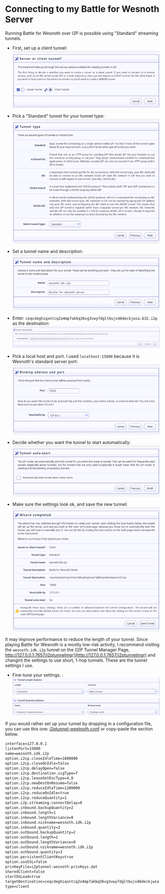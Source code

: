 Connecting to my Battle for Wesnoth Server
==========================================

Running Battle for Wesnoth over I2P is possible using "Standard" streaming
tunnels.

- First, set up a client tunnel: ![Client Tunnel](tunnel-wizard-1.png)

- Pick a "Standard" tunnel for your tunnel type: ![Tunnel Type](tunnel-wizard-2.png)

- Set a tunnel name and description: ![Tunnel Name and Description](tunnel-wizard-3.png)

- Enter: `ceqcdeghiqxntcq2o4mp7akbq36vg3vwy7dgltbujx46deckjwsa.b32.i2p` as the destination: ![Tunnel Destination](tunnel-wizard-4.png)

- Pick a local host and port. I used `localhost:15000` because it is Wesnoth's standard server port: ![Local Host and Port](tunnel-wizard-5.png)

- Decide whether you want the tunnel to start automatically: ![Decide whether to autostart](tunnel-wizard-6.png)

- Make sure the settings look ok, and save the new tunnel: ![Review settings and finish](tunnel-wizard-7.png)

It may improve performance to reduce the length of your tunnel. Since playing
Battle for Wesnoth is a mostly low-risk activity, I recommend visiting the
`wesnoth.idk.i2p` tunnel on the [I2P Tunnel Manager Page, http://127.0.0.1:7657/i2ptunnelmgr](http://127.0.0.1:7657/i2ptunnelmgr)
and changint the settings to use short, 1-hop tunnels. These are the tunnel
settings I use.

- Fine-tune your settings. : ![Fine-tune tunnel settings](tunnel-tune-1.png)

If you would rather set up your tunnel by dropping in a configuration file,
you can use this one: [i2ptunnel-westnoth.conf](i2ptunnel-wesnoth.conf) or
copy-paste the section below.

```properties
interface=127.0.0.1
listenPort=15000
name=wesnoth.idk.i2p
option.i2cp.closeIdleTime=1800000
option.i2cp.closeOnIdle=false
option.i2cp.delayOpen=false
option.i2cp.destination.sigType=7
option.i2cp.leaseSetEncType=4,0
option.i2cp.newDestOnResume=false
option.i2cp.reduceIdleTime=1200000
option.i2cp.reduceOnIdle=true
option.i2cp.reduceQuantity=1
option.i2p.streaming.connectDelay=0
option.inbound.backupQuantity=2
option.inbound.length=1
option.inbound.lengthVariance=0
option.inbound.nickname=wesnoth.idk.i2p
option.inbound.quantity=3
option.outbound.backupQuantity=2
option.outbound.length=1
option.outbound.lengthVariance=0
option.outbound.nickname=wesnoth.idk.i2p
option.outbound.quantity=3
option.persistentClientKey=true
option.useSSL=false
privKeyFile=i2ptunnel-wesnoth-privKeys.dat
sharedClient=false
startOnLoad=true
targetDestination=ceqcdeghiqxntcq2o4mp7akbq36vg3vwy7dgltbujx46deckjwsa.b32.i2p
type=client
```
